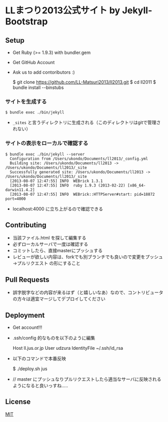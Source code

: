 # LLまつり2013公式サイト by Jekyll-Bootstrap

## Setup

* Get Ruby (>= 1.9.3) with bundler.gem
* Get GitHub Account
* Ask us to add contoributors :)

    $ git clone https://github.com/LL-Matsuri2013/ll2013.git
	$ cd ll2011
    $ bundle install --binstubs

### サイトを生成する

    $ bundle exec ./bin/jekyll

* `_sites` と言うディレクトリに生成される（このディレクトリはgitで管理されない）

### サイトの表示をローカルで確認する

    $ bundle exec ./bin/jekyll --server
      Configuration from /Users/ukondo/Documents/ll2013/_config.yml
      Building site: /Users/ukondo/Documents/ll2013 -> /Users/ukondo/Documents/ll2013/_site
      Successfully generated site: /Users/ukondo/Documents/ll2013 -> /Users/ukondo/Documents/ll2013/_site
      [2013-08-07 12:47:55] INFO  WEBrick 1.3.1
      [2013-08-07 12:47:55] INFO  ruby 1.9.3 (2013-02-22) [x86_64-darwin11.4.2]
      [2013-08-07 12:47:55] INFO  WEBrick::HTTPServer#start: pid=18872 port=4000

* localhost:4000 に立ち上がるので確認できる

## Contributing 

* 当該ファイル.html を探して編集する
* 必ずローカルサーバで一度は確認する
* コミットしたら、直接masterにプッシュする
* レビューが欲しい内容は、forkでも別ブランチでも良いので変更をプッシュ→プルリクエスト の形にすること

## Pull Requests

* 誤字脱字などの内容が来るはず（と嬉しいなあ）なので、コントリビュータの方々は適宜マージしてデプロイしてください

## Deployment

* Get account!!!
* .ssh/config 的なものを以下のように編集


    Host ll.jus.or.jp
            User udzura
            IdentityFile ~/.ssh/id_rsa

* 以下のコマンドで本番反映

    $ ./deploy.sh jus

* // master にプッシュなりプルリクエストしたら適当なサーバに反映されるようになると良いっすね.....

## License

[MIT](http://opensource.org/licenses/MIT)
